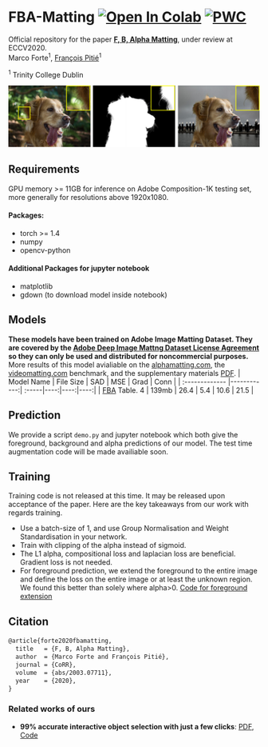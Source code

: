 
# FBA-Matting [![Open In Colab](https://colab.research.google.com/assets/colab-badge.svg)](https://colab.research.google.com/drive/1Ut2szLBTxPejGHt_GYUkua21yUVWseOE) [![PWC](https://img.shields.io/endpoint.svg?url=https://paperswithcode.com/badge/f-b-alpha-matting/image-matting-on-composition-1k)](https://paperswithcode.com/sota/image-matting-on-composition-1k?p=f-b-alpha-matting)


Official repository for the paper [**F, B, Alpha Matting**](https://arxiv.org/abs/2003.07711), under review at ECCV2020.  
Marco Forte<sup>1</sup>, [François Pitié](https://francois.pitie.net/)<sup>1</sup>  

<sup>1</sup> Trinity College Dublin

<p align="center">
  <img src="./examples/example_results.png" width="840" title="Our results"/>
</p>

## Requirements
GPU memory >= 11GB for inference on Adobe Composition-1K testing set, more generally for resolutions above 1920x1080.

#### Packages:
- torch >= 1.4
- numpy
- opencv-python
#### Additional Packages for jupyter notebook
- matplotlib
- gdown (to download model inside notebook)


## Models
**These models have been trained on Adobe Image Matting Dataset. They are covered by the [Adobe Deep Image Mattng Dataset License Agreement](https://drive.google.com/open?id=1MKRen-TDGXYxm9IawPAZrdXQIYhI0XRf) so they can only be used and distributed for noncommercial purposes.**  
More results of this model avialiable on the [alphamatting.com](http://www.alphamatting.com/eval_25.php), the [videomatting.com](http://videomatting.com/#rating) benchmark, and the supplementary materials [PDF](https://drive.google.com/file/d/1m-xjIB2dqbO8Q15M8ytzxX0FqHcrLNCk/view?usp=sharing).
| Model Name  |     File Size   | SAD | MSE | Grad | Conn |
| :------------- |------------:| :-----|----:|----:|----:|
| [FBA](https://drive.google.com/file/d/1T_oiKDE_biWf2kqexMEN7ObWqtXAzbB1/view?usp=sharing) Table. 4  | 139mb | 26.4 | 5.4 | 10.6 | 21.5 |


## Prediction 
We provide a script `demo.py` and jupyter notebook which both give the foreground, background and alpha predictions of our model. The test time augmentation code will be made availiable soon.  


## Training
Training code is not released at this time. It may be released upon acceptance of the paper.
Here are the key takeaways from our work with regards training.
- Use a batch-size of 1, and use Group Normalisation and Weight Standardisation in your network.
- Train with clipping of the alpha instead of sigmoid.
- The L1 alpha, compositional loss and laplacian loss are beneficial. Gradient loss is not needed.
- For foreground prediction, we extend the foreground to the entire image and define the loss on the entire image or at least the unknown region. We found this better than solely where alpha>0. [Code for foreground extension](https://github.com/MarcoForte/closed-form-matting/blob/master/solve_foreground_background.py)

## Citation

```
@article{forte2020fbamatting,
  title   = {F, B, Alpha Matting},
  author  = {Marco Forte and François Pitié},
  journal = {CoRR},
  volume  = {abs/2003.07711},
  year    = {2020},
}
```
### Related works of ours
 - **99% accurate interactive object selection with just a few clicks**:  [PDF](https://arxiv.org/abs/2003.07932), [Code](https://github.com/MarcoForte/DeepInteractiveSegmentation)
